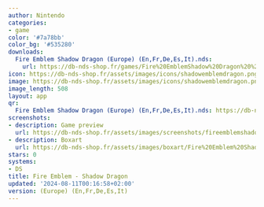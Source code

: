 ```yaml
---
author: Nintendo
categories:
- game
color: '#7a78bb'
color_bg: '#535280'
downloads:
  Fire Emblem Shadow Dragon (Europe) (En,Fr,De,Es,It).nds:
    url: https://db-nds-shop.fr/games/Fire%20EmblemShadow%20Dragon%20%28Europe%29%20%28En%2CFr%2CDe%2CEs%2CIt%29.zip
icon: https://db-nds-shop.fr/assets/images/icons/shadowemblemdragon.png
image: https://db-nds-shop.fr/assets/images/icons/shadowemblemdragon.png
image_length: 508
layout: app
qr:
  Fire Emblem Shadow Dragon (Europe) (En,Fr,De,Es,It).nds: https://db-nds-shop.fr/qr/fire-emblem-shadow-dragon-europe-enfrdeesit-nds.png
screenshots:
- description: Game preview
  url: https://db-nds-shop.fr/assets/images/screenshots/fireemblemshadowdragon/fireemblemshadowdragon.png
- description: Boxart
  url: https://db-nds-shop.fr/assets/images/boxart/Fire%20Emblem%20Shadow%20Dragon%20(Europe)%20(En%2CFr%2CDe%2CEs%2CIt).nds.png
stars: 0
systems:
- DS
title: Fire Emblem - Shadow Dragon
updated: '2024-08-11T00:16:58+02:00'
version: (Europe) (En,Fr,De,Es,It)
---
```

